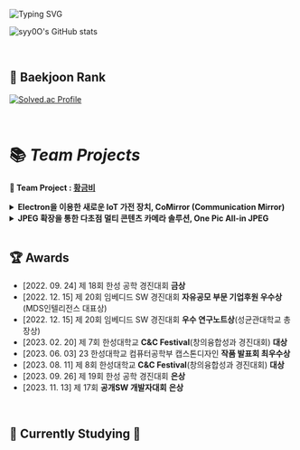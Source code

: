 
![Typing SVG](https://readme-typing-svg.herokuapp.com?font=Indie+Flower&color=000000&size=30&center=true&lines=Hello+World+!&nbsp;+I'm+Song+Yeon+˙ᵕ˙+&nbsp;)

![syy0O's GitHub stats](https://github-readme-stats.vercel.app/api?username=syy0O&show_icons=true&theme=vue)

<br>

##  :seedling:  Baekjoon Rank
[![Solved.ac Profile](http://mazassumnida.wtf/api/v2/generate_badge?boj=songie05)](https://solved.ac/songie05/)

<br>

# 📚 *Team Projects*
<b> 👬 Team Project : [황금비](https://github.com/HINAPIA) </b> 


  <details>
  <summary><b>Electron을 이용한 새로운 IoT 가전 장치, CoMirror (Communication Mirror)</b></summary>
    <div markdown="1">
    <br>
    <a href="https://github.com/HINAPIA/CoMirror"><img src="https://github.com/kyum-q/kyum-q/assets/109158497/92007382-3389-417c-b4dc-d41e8f80d5a7" alt="CoMirror" /></a><br>

    CoMirror는 거울에 Raspberry PI를 부착한 IoT 가전장치로서 패밀리 허브로 사용되거나 여러 패밀리를 네트워크로 연결하는 장치이다.
    이들은 서버를 경유하여 인터넷으로 연결되고 텍스트 메시지, 이미지, 음성 파일 등을 전송한다. 
    또한 WebRTC 기술을 이용하여 영상통화를 제공한다. 


  - 핵심 기술
    - 인공지능으로 구현한 얼굴 인식 로그인
    - MQTT를 이용한 메시지 전송 및 메모 보관
    - WebRTC를 이용한 화상 통신
    - 갤럭시 워치 앱과 스마트 미러 연동으로 심박수 확인 및 메시지 다운로드
    <br>
  </div>
  </details>

  <details>
  <summary><b>JPEG 확장을 통한 다초점 멀티 콘텐츠 카메라 솔루션, One Pic All-in JPEG</b></summary>
  <div markdown="1">
    <br>
    <a href="https://github.com/HINAPIA/OnePic-All-in-JPEG"><img src="https://github.com/kyum-q/kyum-q/assets/109158497/b231f060-3084-4ae3-a151-f02746bd4720" alt="OnePIC All-in JPEG" /></a><br>

    OnePIC은 이미지, 오디오, 텍스트 등 멀티 컨텐츠를 담을 수 있는 새로운 형태의 All-in JPEG과 
    다초점 촬영 및 사후 초점 처리 기능 그리고 베스트 사진 추천, 얼굴 블렌딩, 매직픽처 등 활용 기능을 탑재한 카메라 솔루션이다.


  - 핵심 기술
    - 객체별로 초점이 맞은 다초점 이미지를 촬영
    - 거리별로 초점이 맞은 다초점 이미지를 촬영
    - 객체별 & 거리별 초점 후처리
    - 멀티콘텐츠를 담을 수 있는 파일 포맷, All-in JPEG
    - 다양한 활용 기술 : 베스트 사진 추천, 얼굴 블렌딩, 매직픽처, 미디어 추가
    <br>
  </div>
  </details>    
<br>

<h2> 🏆 Awards</h2>

-  [2022. 09. 24] 제 18회 한성 공학 경진대회 **금상**
-  [2022. 12. 15] 제 20회 임베디드 SW 경진대회 **자유공모 부문 기업후원 우수상**(MDS인텔리전스 대표상)
-  [2022. 12. 15] 제 20회 임베디드 SW 경진대회 **우수 연구노트상**(성균관대학교 총장상)
-  [2023. 02. 20] 제 7회 한성대학교 **C&C Festival**(창의융합성과 경진대회) **대상**
-  [2023. 06. 03] 23 한성대학교 컴퓨터공학부 캡스톤디자인 **작품 발표회 최우수상**
-  [2023. 08. 11] 제 8회 한성대학교 **C&C Festival**(창의융합성과 경진대회) **대상**
-  [2023. 09. 26] 제 19회 한성 공학 경진대회 **은상**
-  [2023. 11. 13] 제 17회 **공개SW 개발자대회** **은상**
<br>

## 📖 Currently Studying 📖


<br><br>

